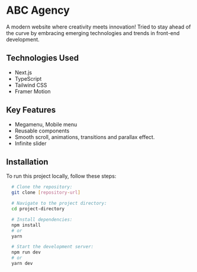 # ABC Agency

A modern website where creativity meets innovation! Tried to stay ahead of the curve by embracing emerging technologies and trends in front-end development.

## Technologies Used
- Next.js
- TypeScript
- Tailwind CSS
- Framer Motion

## Key Features
- Megamenu, Mobile menu
- Reusable components
- Smooth scroll, animations, transitions and parallax effect.
- Infinite slider

## Installation
To run this project locally, follow these steps:

```bash
  # Clone the repository:
  git clone [repository-url]

  # Navigate to the project directory:
  cd project-directory

  # Install dependencies:
  npm install
  # or
  yarn

  # Start the development server:
  npm run dev
  # or
  yarn dev
```
